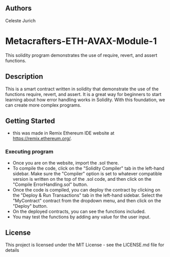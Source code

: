 ## Authors

Celeste Jurich 

# Metacrafters-ETH-AVAX-Module-1

This solidity program demonstrates the use of require, revert, and assert functions.

## Description

This is a smart contract written in solidity that demonstrate the use of the functions require, revert, and assert. It is a great way for beginners to start learning about how error handling works in Solidity. With this foundation, we can create more complex programs.

## Getting Started


* this was made in Remix Ethereum IDE website at https://remix.ethereum.org/.

### Executing program

* Once you are on the website, import the .sol there.
* To compile the code, click on the "Solidity Compiler" tab in the left-hand sidebar. Make sure the "Compiler" option is set to whatever compatible version is written on the top of the .sol code, and then click on the "Compile ErrorHandling.sol" button.
* Once the code is compiled, you can deploy the contract by clicking on the "Deploy & Run Transactions" tab in the left-hand sidebar. Select the "MyContract" contract from the dropdown menu, and then click on the "Deploy" button.
* On the deployed contracts, you can see the functions included.
* You may test the functions by adding any value for the user input.

## License

This project is licensed under the MIT License - see the LICENSE.md file for details
